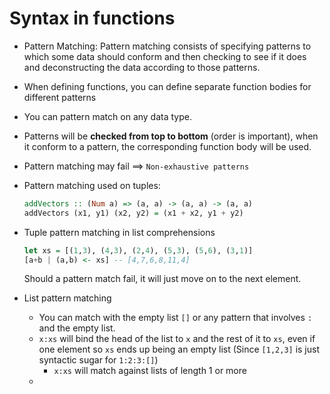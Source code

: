 # Syntax in functions

* Pattern Matching: Pattern matching consists of specifying patterns to which some data should conform and then checking to see if it does and deconstructing the data according to those patterns.

* When defining functions, you can define separate function bodies for different patterns

* You can pattern match on any data type.
* Patterns will be **checked from top to bottom** (order is important), when it conform to a pattern, the corresponding function body will be used.

* Pattern matching may fail ==> `Non-exhaustive patterns`
*  Pattern matching used on tuples:
    ```Haskell
    addVectors :: (Num a) => (a, a) -> (a, a) -> (a, a)  
    addVectors (x1, y1) (x2, y2) = (x1 + x2, y1 + y2)  
    ```
* Tuple pattern matching in list comprehensions
    ```Haskell
    let xs = [(1,3), (4,3), (2,4), (5,3), (5,6), (3,1)]  
    [a+b | (a,b) <- xs] -- [4,7,6,8,11,4]   
    ```
    Should a pattern match fail, it will just move on to the next element.

* List pattern matching
    * You can match with the empty list `[]` or any pattern that involves `:` and the empty list.
    * `x:xs` will bind the head of the list to `x` and the rest of it to `xs`, even if one element so `xs` ends up being an empty list (Since `[1,2,3]` is just syntactic sugar for `1:2:3:[]`)
        * `x:xs` will match against lists of length 1 or more 
    * 